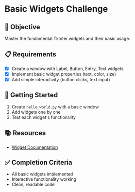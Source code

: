# Basic Widgets Challenge

## 🎯 Objective
Master the fundamental Tkinter widgets and their basic usage.

## 📋 Requirements
- [x] Create a window with Label, Button, Entry, Text widgets
- [x] Implement basic widget properties (text, color, size)
- [x] Add simple interactivity (button clicks, text input)

## 🚀 Getting Started
1. Create `hello_world.py` with a basic window
2. Add widgets one by one
3. Test each widget's functionality

## 📚 Resources
- [Widget Documentation](https://docs.python.org/3/library/tkinter.html#tkinter-widgets)

## ✅ Completion Criteria
- All basic widgets implemented
- Interactive functionality working
- Clean, readable code
